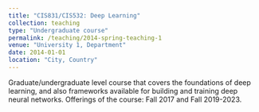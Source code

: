 ```yaml
---
title: "CIS831/CIS532: Deep Learning"
collection: teaching
type: "Undergraduate course"
permalink: /teaching/2014-spring-teaching-1
venue: "University 1, Department"
date: 2014-01-01
location: "City, Country"
---
```


Graduate/undergraduate level course that covers the foundations of deep learning, and also frameworks available for building and
training deep neural networks. Offerings of the course: Fall 2017 and Fall 2019-2023.


